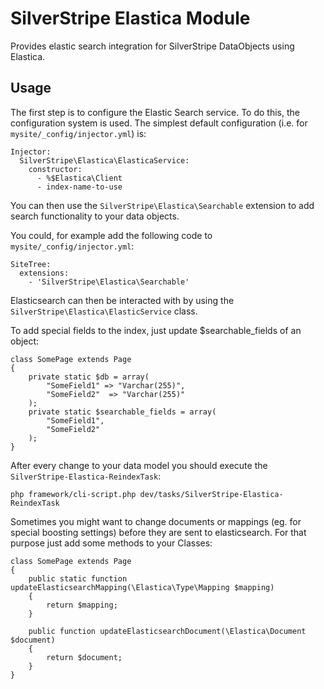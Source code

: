 SilverStripe Elastica Module
============================

Provides elastic search integration for SilverStripe DataObjects using Elastica.

Usage
-----

The first step is to configure the Elastic Search service. To do this, the configuration system
is used. The simplest default configuration (i.e. for `mysite/_config/injector.yml`) is:

    Injector:
      SilverStripe\Elastica\ElasticaService:
        constructor:
          - %$Elastica\Client
          - index-name-to-use

You can then use the `SilverStripe\Elastica\Searchable` extension to add search functionality
to your data objects.

You could, for example add the following code to `mysite/_config/injector.yml`:

    SiteTree:
      extensions:
        - 'SilverStripe\Elastica\Searchable'

Elasticsearch can then be interacted with by using the `SilverStripe\Elastica\ElasticService` class.

To add special fields to the index, just update $searchable_fields of an object:

    class SomePage extends Page
    {
        private static $db = array(
            "SomeField1" => "Varchar(255)",
            "SomeField2"  => "Varchar(255)"
        );
        private static $searchable_fields = array(
            "SomeField1",
            "SomeField2"
        );
    }

After every change to your data model you should execute the `SilverStripe-Elastica-ReindexTask`:

    php framework/cli-script.php dev/tasks/SilverStripe-Elastica-ReindexTask

Sometimes you might want to change documents or mappings (eg. for special boosting settings) before they are sent to elasticsearch.
For that purpose just add some methods to your Classes:

    class SomePage extends Page
    {
        public static function updateElasticsearchMapping(\Elastica\Type\Mapping $mapping)
        {
            return $mapping;
        }

        public function updateElasticsearchDocument(\Elastica\Document $document)
        {
            return $document;
        }
    }

